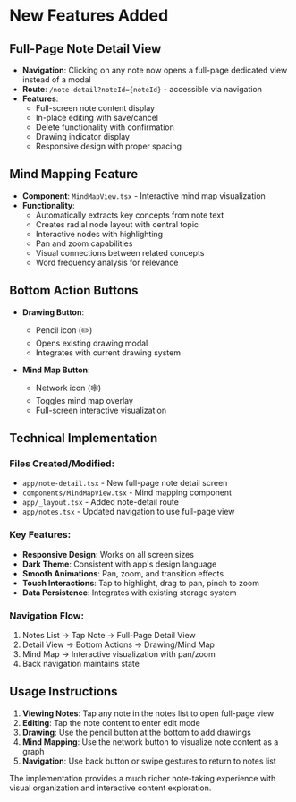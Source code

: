 # New Features Added

## Full-Page Note Detail View

- **Navigation**: Clicking on any note now opens a full-page dedicated view instead of a modal
- **Route**: `/note-detail?noteId={noteId}` - accessible via navigation
- **Features**:
  - Full-screen note content display
  - In-place editing with save/cancel
  - Delete functionality with confirmation
  - Drawing indicator display
  - Responsive design with proper spacing

## Mind Mapping Feature

- **Component**: `MindMapView.tsx` - Interactive mind map visualization
- **Functionality**:
  - Automatically extracts key concepts from note text
  - Creates radial node layout with central topic
  - Interactive nodes with highlighting
  - Pan and zoom capabilities
  - Visual connections between related concepts
  - Word frequency analysis for relevance

## Bottom Action Buttons

- **Drawing Button**: 
  - Pencil icon (✏️)
  - Opens existing drawing modal
  - Integrates with current drawing system
  
- **Mind Map Button**:
  - Network icon (🕸️)
  - Toggles mind map overlay
  - Full-screen interactive visualization

## Technical Implementation

### Files Created/Modified:
- `app/note-detail.tsx` - New full-page note detail screen
- `components/MindMapView.tsx` - Mind mapping component
- `app/_layout.tsx` - Added note-detail route
- `app/notes.tsx` - Updated navigation to use full-page view

### Key Features:
- **Responsive Design**: Works on all screen sizes
- **Dark Theme**: Consistent with app's design language
- **Smooth Animations**: Pan, zoom, and transition effects
- **Touch Interactions**: Tap to highlight, drag to pan, pinch to zoom
- **Data Persistence**: Integrates with existing storage system

### Navigation Flow:
1. Notes List → Tap Note → Full-Page Detail View
2. Detail View → Bottom Actions → Drawing/Mind Map
3. Mind Map → Interactive visualization with pan/zoom
4. Back navigation maintains state

## Usage Instructions

1. **Viewing Notes**: Tap any note in the notes list to open full-page view
2. **Editing**: Tap the note content to enter edit mode
3. **Drawing**: Use the pencil button at the bottom to add drawings
4. **Mind Mapping**: Use the network button to visualize note content as a graph
5. **Navigation**: Use back button or swipe gestures to return to notes list

The implementation provides a much richer note-taking experience with visual organization and interactive content exploration.
